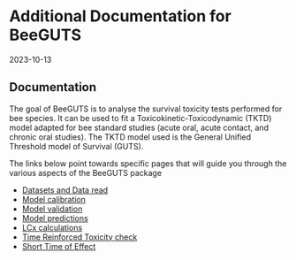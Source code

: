 Additional Documentation for BeeGUTS
================
2023-10-13

## Documentation

The goal of BeeGUTS is to analyse the survival toxicity tests performed
for bee species. It can be used to fit a Toxicokinetic-Toxicodynamic
(TKTD) model adapted for bee standard studies (acute oral, acute
contact, and chronic oral studies). The TKTD model used is the General
Unified Threshold model of Survival (GUTS).

The links below point towards specific pages that will guide you through
the various aspects of the BeeGUTS package

- [Datasets and Data read](./dataset_loading.md)
- [Model calibration](./calibration.md)
- [Model validation](./validation.md)
- [Model predictions](./predictions.md)
- [LCx calculations](./lc_x_calculation.md)
- [Time Reinforced Toxicity check](./TRT_check.md)
- [Short Time of Effect](./ShortTimeEffect.md)

